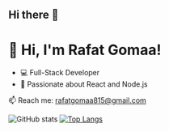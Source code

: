 ## Hi there 👋

# 👋 Hi, I'm Rafat Gomaa!
- 💻 Full-Stack Developer
- 🚀 Passionate about React and Node.js

📫 Reach me: rafatgomaa815@gmail.com

![GitHub stats](https://github-readme-stats.vercel.app/api?username=johnDoe&show_icons=true&theme=radical)
[![Top Langs](https://github-readme-stats.vercel.app/api/top-langs/?username=johnDoe&layout=compact)](https://github.com/anuraghazra/github-readme-stats)
